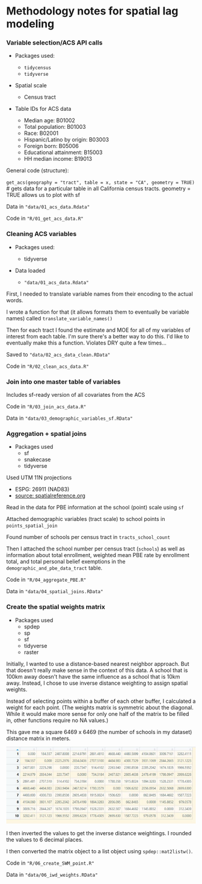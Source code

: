 # Methodology notes for spatial lag modeling

### Variable selection/ACS API calls

* Packages used:
  * `tidycensus`
  * `tidyverse`

* Spatial scale
  * Census tract

* Table IDs for ACS data
  * Median age: B01002
  * Total population: B01003
  * Race: B02001
  * Hispanic/Latino by origin: B03003
  * Foreign born: B05006
  * Educational attainment: B15003
  * HH median income: B19013

General code (structure):

`get_acs(geography = "tract",
         table = x,
         state = "CA",
         geometry = TRUE)` # gets data for a particular table in all California census tracts. geometry = TRUE allows us to plot with sf

Data in `"data/01_acs_data.Rdata"`

Code in `"R/01_get_acs_data.R"`

### Cleaning ACS variables

* Packages used:
  * tidyverse

* Data loaded
  * `"data/01_acs_data.Rdata"`

First, I needed to translate variable names from their encoding to the actual words.

I wrote a function for that (it allows formats them to eventually be variable names) called `translate_variable_names()`

Then for each tract I found the estimate and MOE for all of my variables of interest from each table. I'm sure there's a better way to do this. I'd like to eventually make this a function. Violates DRY quite a few times...

Saved to `"data/02_acs_data_clean.RData"`

Code in `"R/02_clean_acs_data.R"`

### Join into one master table of variables

Includes sf-ready version of all covariates from the ACS

Code in `"R/03_join_acs_data.R"`

Data in `"data/03_demographic_variables_sf.RData"`

### Aggregation + spatial joins

* Packages used
  * sf
  * snakecase
  * tidyverse

Used UTM 11N projections
* ESPG: 26911 (NAD83)
* [source: spatialreference.org](http://spatialreference.org/ref/epsg/nad83-utm-zone-11n/)

Read in the data for PBE information at the school (point) scale using `sf`

Attached demographic variables (tract scale) to school points in `points_spatial_join`

Found number of schools per census tract in `tracts_school_count`

Then I attached the school number per census tract (`schools`) as well as information about total enrollment, weighted mean PBE rate by enrollment total, and total personal belief exemptions in the `demographic_and_pbe_data_tract` table.

Code in `"R/04_aggregate_PBE.R"`

Data in `"data/04_spatial_joins.RData"`

### Create the spatial weights matrix

* Packages used
  * spdep
  * sp
  * sf
  * tidyverse
  * raster

Initially, I wanted to use a distance-based nearest neighbor approach. But that doesn't really make sense in the context of this data. A school that is 100km away doesn't have the same influence as a school that is 10km away. Instead, I chose to use inverse distance weighting to assign spatial weights.

Instead of selecting points within a buffer of each other buffer, I calculated a weight for each point. (The weights matrix is symmetric about the diagonal. While it would make more sense for only one half of the matrix to be filled in, other functions require no NA values.)

This gave me a square 6469 x 6469 (the number of schools in my dataset) distance matrix in meters.

![snapshot of the matrix](https://raw.githubusercontent.com/katiejolly/spatial-lag-vaccines/working/notes/images/dist_matrix.JPG)

I then inverted the values to get the inverse distance weightings. I rounded the values to 6 decimal places.

I then converted the matrix object to a list object using `spdep::mat2listw()`. 

Code in `"R/06_create_SWM_point.R"`

Data in `"data/06_iwd_weights.RData"`
